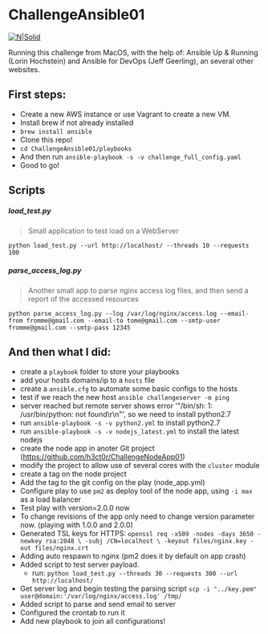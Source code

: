 # ChallengeAnsible01

[![N|Solid](https://yt3.ggpht.com/-KI4pTwXOjLs/AAAAAAAAAAI/AAAAAAAAAAA/htvqMgipOWo/s48-c-k-no-mo-rj-c0xffffff/photo.jpg)](https://github.com/h3ct0r/)

Running this challenge from MacOS, with the help of: Ansible Up & Running (Lorin Hochstein) and Ansible for DevOps (Jeff Geerling), an several other websites.

## First steps:

- Create a new AWS instance or use Vagrant to create a new VM.
- Install brew if not already installed
- `brew install ansible`
- Clone this repo!
- `cd ChallengeAnsible01/playbooks`
- And then run `ansible-playbook -s -v challenge_full_config.yaml`
- Good to go!

## Scripts

##### load_test.py

> Small application to test load on a WebServer

`python load_test.py --url http://localhost/ --threads 10 --requests 100`

##### parse_access_log.py

> Another small app to parse nginx access log files, and then send a report of the accessed resources

`python parse_access_log.py --log /var/log/nginx/access.log --email-from fromme@gmail.com --email-to tome@gmail.com --smtp-user fromme@gmail.com --smtp-pass 12345`

## And then what I did:

- create a `playbook` folder to store your playbooks
- add your hosts domains/ip to a `hosts` file
- create a `ansible.cfg` to automate some basic configs to the hosts
- test if we reach the new host
	`ansible challengeserver -m ping`
- server reached but remote server shows error '"/bin/sh: 1: /usr/bin/python: not found\r\n"', so we need to install python2.7
- run `ansible-playbook -s -v python2.yml` to install python2.7
- run `ansible-playbook -s -v nodejs_latest.yml` to install the latest nodejs
- create the node app in anoter Git project (https://github.com/h3ct0r/ChallengeNodeApp01)
- modify the project to allow use of several cores with the `cluster` module
- create a tag on the node project
- Add the tag to the git config on the play (node_app.yml)
- Configure play to use `pm2` as deploy tool of the node app, using `-i max` as a load balancer
- Test play with version=2.0.0 now
- To change revisions of the app only need to change version parameter now. (playing with 1.0.0 and 2.0.0)
- Generated TSL keys for HTTPS:
	`openssl req -x509 -nodes -days 3650 -newkey rsa:2048 \
        -subj /CN=localhost \
        -keyout files/nginx.key -out files/nginx.crt`
- Adding auto respawn to nginx (pm2 does it by default on app crash)
- Added script to test server payload.
	- run: `python load_test.py --threads 30 --requests 300 --url http://localhost/`
- Get server log and begin testing the parsing script `scp -i "../key.pem" user@domain:'/var/log/nginx/access.log' /tmp/`
- Added script to parse and send email to server
- Configured the crontab to run it
- Add new playbook to join all configurations!